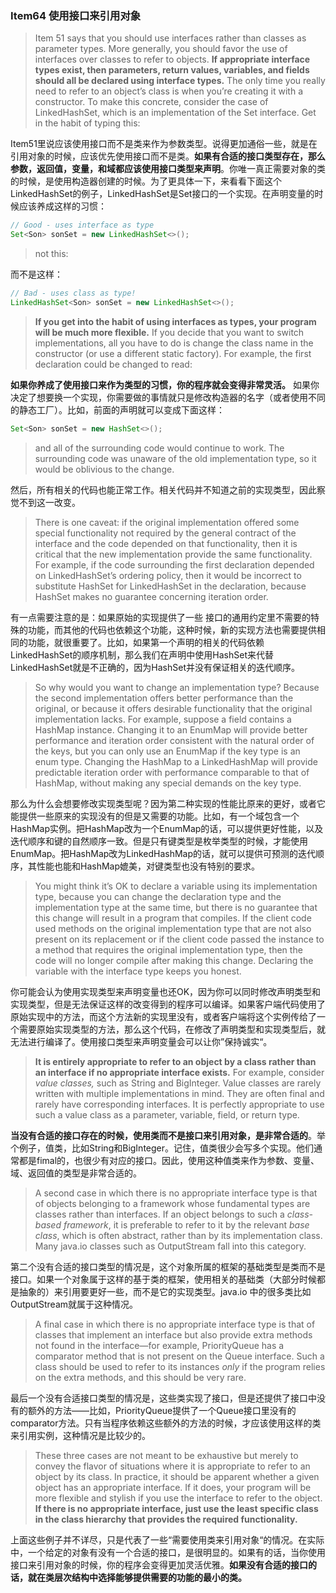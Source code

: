 ### Item64 使用接口来引用对象

> Item 51 says that you should use interfaces rather than classes as parameter types. More generally, you should favor the use of interfaces over classes to refer to objects. **If appropriate interface types exist, then parameters, return values, variables, and fields should all be declared using interface types.** The only time you really need to refer to an object’s class is when you’re creating it with a constructor. To make this concrete, consider the case of LinkedHashSet, which is an implementation of the Set interface. Get in the habit of typing this:

Item51里说应该使用接口而不是类来作为参数类型。说得更加通俗一些，就是在引用对象的时候，应该优先使用接口而不是类。**如果有合适的接口类型存在，那么参数，返回值，变量，和域都应该使用接口类型来声明**。你唯一真正需要对象的类的时候，是使用构造器创建的时候。为了更具体一下，来看看下面这个LinkedHashSet的例子，LinkedHashSet是Set接口的一个实现。在声明变量的时候应该养成这样的习惯：

```java
// Good - uses interface as type 
Set<Son> sonSet = new LinkedHashSet<>();
```

> not this:

而不是这样：

```java
// Bad - uses class as type!
LinkedHashSet<Son> sonSet = new LinkedHashSet<>();
```

> **If you get into the habit of using interfaces as types, your program will be much more flexible.** If you decide that you want to switch implementations, all you have to do is change the class name in the constructor (or use a different static factory). For example, the first declaration could be changed to read:

**如果你养成了使用接口来作为类型的习惯，你的程序就会变得非常灵活。** 如果你决定了想要换一个实现，你需要做的事情就只是修改构造器的名字（或者使用不同的静态工厂）。比如，前面的声明就可以变成下面这样：

```java
Set<Son> sonSet = new HashSet<>();
```

> and all of the surrounding code would continue to work. The surrounding code was unaware of the old implementation type, so it would be oblivious to the change.

然后，所有相关的代码也能正常工作。相关代码并不知道之前的实现类型，因此察觉不到这一改变。

> There is one caveat: if the original implementation offered some special functionality not required by the general contract of the interface and the code depended on that functionality, then it is critical that the new implementation provide the same functionality. For example, if the code surrounding the first declaration depended on LinkedHashSet’s ordering policy, then it would be incorrect to substitute HashSet for LinkedHashSet in the declaration, because HashSet makes no guarantee concerning iteration order.

有一点需要注意的是：如果原始的实现提供了一些 接口的通用约定里不需要的特殊的功能，而其他的代码也依赖这个功能，这种时候，新的实现方法也需要提供相同的功能，就很重要了。比如，如果第一个声明的相关的代码依赖LinkedHashSet的顺序机制，那么我们在声明中使用HashSet来代替LinkedHashSet就是不正确的，因为HashSet并没有保证相关的迭代顺序。

> So why would you want to change an implementation type? Because the second implementation offers better performance than the original, or because it offers desirable functionality that the original implementation lacks. For example, suppose a field contains a HashMap instance. Changing it to an EnumMap will provide better performance and iteration order consistent with the natural order of the keys, but you can only use an EnumMap if the key type is an enum type. Changing the HashMap to a LinkedHashMap will provide predictable iteration order with performance comparable to that of HashMap, without making any special demands on the key type.

那么为什么会想要修改实现类型呢？因为第二种实现的性能比原来的更好，或者它能提供一些原来的实现没有的但是又需要的功能。比如，有一个域包含一个HashMap实例。把HashMap改为一个EnumMap的话，可以提供更好性能，以及迭代顺序和键的自然顺序一致。但是只有键类型是枚举类型的时候，才能使用EnumMap。把HashMap改为LinkedHashMap的话，就可以提供可预测的迭代顺序，其性能也能和HashMap媲美，对键类型也没有特别的要求。

> You might think it’s OK to declare a variable using its implementation type, because you can change the declaration type and the implementation type at the same time, but there is no guarantee that this change will result in a program that compiles. If the client code used methods on the original implementation type that are not also present on its replacement or if the client code passed the instance to a method that requires the original implementation type, then the code will no longer compile after making this change. Declaring the variable with the interface type keeps you honest.

你可能会认为使用实现类型来声明变量也还OK，因为你可以同时修改声明类型和实现类型，但是无法保证这样的改变得到的程序可以编译。如果客户端代码使用了原始实现中的方法，而这个方法新的实现里没有，或者客户端将这个实例传给了一个需要原始实现类型的方法，那么这个代码，在修改了声明类型和实现类型后，就无法进行编译了。使用接口类型来声明变量会可以让你”保持诚实“。

> **It is entirely appropriate to refer to an object by a class rather than an interface if no appropriate interface exists.** For example, consider *value classes,* such as String and BigInteger. Value classes are rarely written with multiple implementations in mind. They are often final and rarely have corresponding interfaces. It is perfectly appropriate to use such a value class as a parameter, variable, field, or return type.

**当没有合适的接口存在的时候，使用类而不是接口来引用对象，是非常合适的**。举个例子，值类，比如String和BigInteger。记住，值类很少会写多个实现。他们通常都是fimal的，也很少有对应的接口。因此，使用这种值类来作为参数、变量、域、返回值的类型是非常合适的。

> A second case in which there is no appropriate interface type is that of objects belonging to a framework whose fundamental types are classes rather than interfaces. If an object belongs to such a *class-based framework*, it is preferable to refer to it by the relevant *base class*, which is often abstract, rather than by its implementation class. Many java.io classes such as OutputStream fall into this category.

第二个没有合适的接口类型的情况是，这个对象所属的框架的基础类型是类而不是接口。如果一个对象属于这样的基于类的框架，使用相关的基础类（大部分时候都是抽象的）来引用要更好一些，而不是它的实现类型。java.io 中的很多类比如OutputStream就属于这种情况。

> A final case in which there is no appropriate interface type is that of classes that implement an interface but also provide extra methods not found in the interface—for example, PriorityQueue has a comparator method that is not present on the Queue interface. Such a class should be used to refer to its instances *only* if the program relies on the extra methods, and this should be very rare.

最后一个没有合适接口类型的情况是，这些类实现了接口，但是还提供了接口中没有的额外的方法——比如，PriorityQueue提供了一个Queue接口里没有的comparator方法。只有当程序依赖这些额外的方法的时候，才应该使用这样的类来引用实例，这种情况是比较少的。

> These three cases are not meant to be exhaustive but merely to convey the flavor of situations where it is appropriate to refer to an object by its class. In practice, it should be apparent whether a given object has an appropriate interface. If it does, your program will be more flexible and stylish if you use the interface to refer to the object. **If there is no appropriate interface, just use the least specific class in the class hierarchy that provides the required functionality.**

上面这些例子并不详尽，只是代表了一些“需要使用类来引用对象“的情况。在实际中，一个给定的对象有没有一个合适的接口，是很明显的。如果有的话，当你使用接口来引用对象的时候，你的程序会变得更加灵活优雅。**如果没有合适的接口的话，就在类层次结构中选择能够提供需要的功能的最小的类。**

